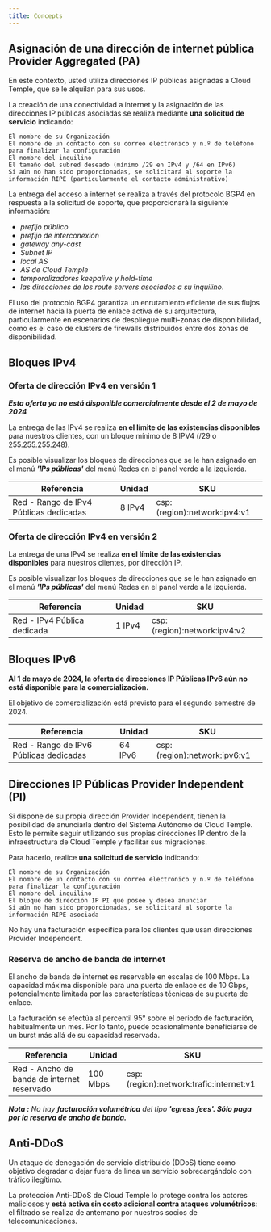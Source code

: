 ```yaml
---
title: Concepts
---
```


## Asignación de una dirección de internet pública Provider Aggregated (PA)

En este contexto, usted utiliza direcciones IP públicas asignadas a Cloud Temple, que se le alquilan para sus usos.

La creación de una conectividad a internet y la asignación de las direcciones IP públicas asociadas se realiza mediante __una solicitud de servicio__ indicando:

    El nombre de su Organización
    El nombre de un contacto con su correo electrónico y n.º de teléfono para finalizar la configuración
    El nombre del inquilino
    El tamaño del subred deseado (mínimo /29 en IPv4 y /64 en IPv6)
    Si aún no han sido proporcionadas, se solicitará al soporte la información RIPE (particularmente el contacto administrativo)

La entrega del acceso a internet se realiza a través del protocolo BGP4 en respuesta a la solicitud de soporte, que proporcionará la siguiente información:

- *prefijo público*
- *prefijo de interconexión*
- *gateway any-cast*
- *Subnet IP*
- *local AS*
- *AS de Cloud Temple*
- *temporalizadores keepalive y hold-time*
- *las direcciones de los route servers asociados a su inquilino*.

El uso del protocolo BGP4 garantiza un enrutamiento eficiente de sus flujos de internet hacia la puerta de enlace activa de su arquitectura, particularmente en escenarios de despliegue multi-zonas de disponibilidad, como es el caso de clusters de firewalls distribuidos entre dos zonas de disponibilidad.

## Bloques IPv4

### Oferta de dirección IPv4 en versión 1

__*Esta oferta ya no está disponible comercialmente desde el 2 de mayo de 2024*__

La entrega de las IPv4 se realiza __en el límite de las existencias disponibles__ para nuestros clientes, con un bloque mínimo de 8 IPV4 (/29 o 255.255.255.248).

Es posible visualizar los bloques de direcciones que se le han asignado en el menú __*'IPs públicas'*__ del menú Redes en el panel verde a la izquierda.

| Referencia                             | Unidad | SKU                          |
| ------------------------------------- | ------ | ---------------------------- |
| Red - Rango de IPv4 Públicas dedicadas | 8 IPv4 | csp:(region):network:ipv4:v1 |

### Oferta de dirección IPv4 en versión 2

La entrega de una IPv4 se realiza __en el límite de las existencias disponibles__ para nuestros clientes, por dirección IP.

Es posible visualizar los bloques de direcciones que se le han asignado en el menú __*'IPs públicas'*__ del menú Redes en el panel verde a la izquierda.


| Referencia                     | Unidad | SKU                          |
| ----------------------------- | ------ | ---------------------------- |
| Red - IPv4 Pública dedicada    | 1 IPv4 | csp:(region):network:ipv4:v2 |


## Bloques IPv6

__Al 1 de mayo de 2024, la oferta de direcciones IP Públicas IPv6 aún no está disponible para la comercialización.__

El objetivo de comercialización está previsto para el segundo semestre de 2024.

| Referencia                                | Unidad  | SKU                          |
| ----------------------------------------- | ------- | ---------------------------- |
| Red - Rango de IPv6 Públicas dedicadas    | 64 IPv6 | csp:(region):network:ipv6:v1 |

## Direcciones IP Públicas Provider Independent (PI)

Si dispone de su propia dirección Provider Independent, tienen la posibilidad de anunciarla dentro del Sistema Autónomo de Cloud Temple. Esto le permite seguir utilizando sus propias direcciones IP dentro de la infraestructura de Cloud Temple y facilitar sus migraciones.

Para hacerlo, realice __una solicitud de servicio__ indicando:

    El nombre de su Organización
    El nombre de un contacto con su correo electrónico y n.º de teléfono para finalizar la configuración
    El nombre del inquilino
    El bloque de dirección IP PI que posee y desea anunciar
    Si aún no han sido proporcionadas, se solicitará al soporte la información RIPE asociada 

No hay una facturación específica para los clientes que usan direcciones Provider Independent.

### Reserva de ancho de banda de internet

El ancho de banda de internet es reservable en escalas de 100 Mbps. La capacidad máxima disponible para una puerta de enlace es de 10 Gbps, potencialmente limitada por las características técnicas de su puerta de enlace.

La facturación se efectúa al percentil 95° sobre el periodo de facturación, habitualmente un mes. Por lo tanto, puede ocasionalmente beneficiarse de un burst más allá de su capacidad reservada.

| Referencia                                | Unidad  | SKU                                     |
| ----------------------------------------- | ------- | --------------------------------------- |
| Red - Ancho de banda de internet reservado| 100 Mbps| csp:(region):network:trafic:internet:v1 |

__*Nota :*__
*No hay __facturación volumétrica__ del tipo __'egress fees'. Sólo paga por la reserva de ancho de banda.__*


## Anti-DDoS

Un ataque de denegación de servicio distribuido (DDoS) tiene como objetivo degradar o dejar fuera de línea un servicio sobrecargándolo con tráfico ilegítimo.

La protección Anti-DDoS de Cloud Temple lo protege contra los actores maliciosos y __está activa sin costo adicional contra ataques volumétricos__: el filtrado se realiza de antemano por nuestros socios de telecomunicaciones.
